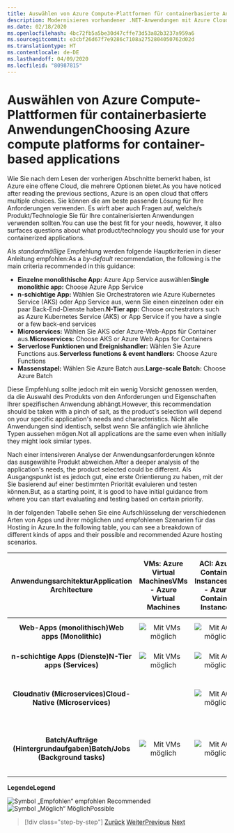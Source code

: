 ```yaml
---
title: Auswählen von Azure Compute-Plattformen für containerbasierte Anwendungen
description: Modernisieren vorhandener .NET-Anwendungen mit Azure Cloud und Windows-Containern | Auswählen von Azure Compute-Plattformen für containerbasierte Anwendungen
ms.date: 02/18/2020
ms.openlocfilehash: 4bc72fb5a5be30d47cffe73d53a82b3237a959a6
ms.sourcegitcommit: e3cbf26d67f7e9286c7108a2752804050762d02d
ms.translationtype: HT
ms.contentlocale: de-DE
ms.lasthandoff: 04/09/2020
ms.locfileid: "80987815"
---
```

# <a name="choosing-azure-compute-platforms-for-container-based-applications"></a><span data-ttu-id="93115-103">Auswählen von Azure Compute-Plattformen für containerbasierte Anwendungen</span><span class="sxs-lookup"><span data-stu-id="93115-103">Choosing Azure compute platforms for container-based applications</span></span>

<span data-ttu-id="93115-104">Wie Sie nach dem Lesen der vorherigen Abschnitte bemerkt haben, ist Azure eine offene Cloud, die mehrere Optionen bietet.</span><span class="sxs-lookup"><span data-stu-id="93115-104">As you have noticed after reading the previous sections, Azure is an open cloud that offers multiple choices.</span></span> <span data-ttu-id="93115-105">Sie können die am beste passende Lösung für Ihre Anforderungen verwenden. Es wirft aber auch Fragen auf, welche/s Produkt/Technologie Sie für Ihre containerisierten Anwendungen verwenden sollten.</span><span class="sxs-lookup"><span data-stu-id="93115-105">You can use the best fit for your needs, however, it also surfaces questions about what product/technology you should use for your containerized applications.</span></span>

<span data-ttu-id="93115-106">Als *standardmäßige* Empfehlung werden folgende Hauptkriterien in dieser Anleitung empfohlen:</span><span class="sxs-lookup"><span data-stu-id="93115-106">As a *by-default* recommendation, the following is the main criteria recommended in this guidance:</span></span>

- <span data-ttu-id="93115-107">**Einzelne monolithische App:** Azure App Service auswählen</span><span class="sxs-lookup"><span data-stu-id="93115-107">**Single monolithic app:** Choose Azure App Service</span></span>
- <span data-ttu-id="93115-108">**n-schichtige App:** Wählen Sie Orchestratoren wie Azure Kubernetes Service (AKS) oder App Service aus, wenn Sie einen einzelnen oder ein paar Back-End-Dienste haben.</span><span class="sxs-lookup"><span data-stu-id="93115-108">**N-Tier app:** Choose orchestrators such as Azure Kubernetes Service (AKS) or App Service if you have a single or a few back-end services</span></span>
- <span data-ttu-id="93115-109">**Microservices:** Wählen Sie AKS oder Azure-Web-Apps für Container aus.</span><span class="sxs-lookup"><span data-stu-id="93115-109">**Microservices:** Choose AKS or Azure Web Apps for Containers</span></span>
- <span data-ttu-id="93115-110">**Serverlose Funktionen und Ereignishandler:** Wählen Sie Azure Functions aus.</span><span class="sxs-lookup"><span data-stu-id="93115-110">**Serverless functions & event handlers:** Choose Azure Functions</span></span>
- <span data-ttu-id="93115-111">**Massenstapel:** Wählen Sie Azure Batch aus.</span><span class="sxs-lookup"><span data-stu-id="93115-111">**Large-scale Batch:** Choose Azure Batch</span></span>

<span data-ttu-id="93115-112">Diese Empfehlung sollte jedoch mit ein wenig Vorsicht genossen werden, da die Auswahl des Produkts von den Anforderungen und Eigenschaften Ihrer spezifischen Anwendung abhängt.</span><span class="sxs-lookup"><span data-stu-id="93115-112">However, this recommendation should be taken with a pinch of salt, as the product's selection will depend on your specific application's needs and characteristics.</span></span> <span data-ttu-id="93115-113">Nicht alle Anwendungen sind identisch, selbst wenn Sie anfänglich wie ähnliche Typen aussehen mögen.</span><span class="sxs-lookup"><span data-stu-id="93115-113">Not all applications are the same even when initially they might look similar types.</span></span>

<span data-ttu-id="93115-114">Nach einer intensiveren Analyse der Anwendungsanforderungen könnte das ausgewählte Produkt abweichen.</span><span class="sxs-lookup"><span data-stu-id="93115-114">After a deeper analysis of the application's needs, the product selected could be different.</span></span> <span data-ttu-id="93115-115">Als Ausgangspunkt ist es jedoch gut, eine erste Orientierung zu haben, mit der Sie basierend auf einer bestimmten Priorität evaluieren und testen können.</span><span class="sxs-lookup"><span data-stu-id="93115-115">But, as a starting point, it is good to have initial guidance from where you can start evaluating and testing based on certain priority.</span></span>

<span data-ttu-id="93115-116">In der folgenden Tabelle sehen Sie eine Aufschlüsselung der verschiedenen Arten von Apps und ihrer möglichen und empfohlenen Szenarien für das Hosting in Azure.</span><span class="sxs-lookup"><span data-stu-id="93115-116">In the following table, you can see a breakdown of different kinds of apps and their possible and recommended Azure hosting scenarios.</span></span>

| <span data-ttu-id="93115-117">Anwendungsarchitektur</span><span class="sxs-lookup"><span data-stu-id="93115-117">Application Architecture</span></span> | <span data-ttu-id="93115-118">VMs: Azure Virtual Machines</span><span class="sxs-lookup"><span data-stu-id="93115-118">VMs - Azure Virtual Machines</span></span> | <span data-ttu-id="93115-119">ACI: Azure Container Instances</span><span class="sxs-lookup"><span data-stu-id="93115-119">ACI - Azure Container Instances</span></span> | <span data-ttu-id="93115-120">Azure App Service (mit/ohne Container)</span><span class="sxs-lookup"><span data-stu-id="93115-120">Azure App Service (w-w/o containers)</span></span> | <span data-ttu-id="93115-121">AKS: Azure Kubernetes Services</span><span class="sxs-lookup"><span data-stu-id="93115-121">AKS - Azure Kubernetes Services</span></span> | <span data-ttu-id="93115-122">Überprüfung auf</span><span class="sxs-lookup"><span data-stu-id="93115-122">Azure Functions</span></span> | <span data-ttu-id="93115-123">Azure Batch</span><span class="sxs-lookup"><span data-stu-id="93115-123">Azure Batch</span></span> |
|:------------------------:|:--:|:--:|:--:|:--:|:--:|:--:|
| <span data-ttu-id="93115-124">**Web-Apps (monolithisch)**</span><span class="sxs-lookup"><span data-stu-id="93115-124">**Web apps (Monolithic)**</span></span>         | ![Mit VMs möglich](media/choosing-azure-compute-options-for-container-based-applications/possible.png) | ![Mit ACI möglich](media/choosing-azure-compute-options-for-container-based-applications/possible.png) | ![Mit App Service empfohlen](media/choosing-azure-compute-options-for-container-based-applications/recommended.png) | ![Mit AKS möglich](media/choosing-azure-compute-options-for-container-based-applications/possible.png) | | |
| <span data-ttu-id="93115-129">**n-schichtige Apps (Dienste)**</span><span class="sxs-lookup"><span data-stu-id="93115-129">**N-Tier apps (Services)**</span></span>        | ![Mit VMs möglich](media/choosing-azure-compute-options-for-container-based-applications/possible.png) | ![Mit ACI möglich](media/choosing-azure-compute-options-for-container-based-applications/possible.png) | ![Mit App Service empfohlen](media/choosing-azure-compute-options-for-container-based-applications/recommended.png) | ![Mit AKS möglich](media/choosing-azure-compute-options-for-container-based-applications/possible.png) | ![Mit Azure Fuctions möglich](media/choosing-azure-compute-options-for-container-based-applications/possible.png) | |
| <span data-ttu-id="93115-135">**Cloudnativ (Microservices)**</span><span class="sxs-lookup"><span data-stu-id="93115-135">**Cloud-Native (Microservices)**</span></span>  | | ![Mit ACI möglich](media/choosing-azure-compute-options-for-container-based-applications/possible.png) | | ![Mit AKS empfohlen](media/choosing-azure-compute-options-for-container-based-applications/recommended.png) <br/> <span data-ttu-id="93115-138">(Linux-Container)</span><span class="sxs-lookup"><span data-stu-id="93115-138">(Linux&nbsp;containers)</span></span>| ![Mit Azure Functions empfohlen](media/choosing-azure-compute-options-for-container-based-applications/recommended.png) <br/> <span data-ttu-id="93115-140">(Ereignisgesteuert)</span><span class="sxs-lookup"><span data-stu-id="93115-140">(Event&#x2011;driven)</span></span> | |
| <span data-ttu-id="93115-141">**Batch/Aufträge (Hintergrundaufgaben)**</span><span class="sxs-lookup"><span data-stu-id="93115-141">**Batch/Jobs (Background tasks)**</span></span> | ![Mit VMs möglich](media/choosing-azure-compute-options-for-container-based-applications/possible.png) | ![Mit ACI möglich](media/choosing-azure-compute-options-for-container-based-applications/possible.png) | ![Mit App Service möglich](media/choosing-azure-compute-options-for-container-based-applications/possible.png) | ![Mit AKS möglich](media/choosing-azure-compute-options-for-container-based-applications/possible.png) | ![Mit Azure Functions empfohlen](media/choosing-azure-compute-options-for-container-based-applications/recommended.png) <br/> <span data-ttu-id="93115-147">(Hintergrundaufgaben)</span><span class="sxs-lookup"><span data-stu-id="93115-147">(Background&nbsp;tasks)</span></span> | ![Mit Azure Batch empfohlen](media/choosing-azure-compute-options-for-container-based-applications/recommended.png) <br/> <span data-ttu-id="93115-149">(Umfangreiche Skalierung)</span><span class="sxs-lookup"><span data-stu-id="93115-149">(Large&#x2011;scale)</span></span> |

<span data-ttu-id="93115-150">**Legende**</span><span class="sxs-lookup"><span data-stu-id="93115-150">**Legend**</span></span>

![Symbol „Empfohlen“](media/choosing-azure-compute-options-for-container-based-applications/recommended.png) <span data-ttu-id="93115-152">empfohlen </span><span class="sxs-lookup"><span data-stu-id="93115-152">Recommended </span></span>\
![Symbol „Möglich“](media/choosing-azure-compute-options-for-container-based-applications/possible.png) <span data-ttu-id="93115-154">Möglich</span><span class="sxs-lookup"><span data-stu-id="93115-154">Possible</span></span>

> [!div class="step-by-step"]
> <span data-ttu-id="93115-155">[Zurück](when-to-deploy-windows-containers-to-azure-container-service-kubernetes.md)
> [Weiter](build-resilient-services-ready-for-the-cloud-embrace-transient-failures-in-the-cloud.md)</span><span class="sxs-lookup"><span data-stu-id="93115-155">[Previous](when-to-deploy-windows-containers-to-azure-container-service-kubernetes.md)
[Next](build-resilient-services-ready-for-the-cloud-embrace-transient-failures-in-the-cloud.md)</span></span>
